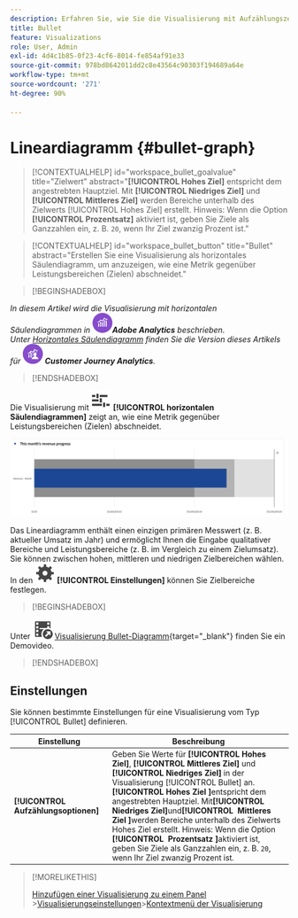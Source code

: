 ```yaml
---
description: Erfahren Sie, wie Sie die Visualisierung mit Aufzählungszeichen in Analysis Workspace verwenden. Mit der Visualisierung für Aufzählungszeichen können Sie mit anderen Leistungsbereichen (Zielen) vergleichen oder diese messen.
title: Bullet
feature: Visualizations
role: User, Admin
exl-id: 4d4c1b85-0f23-4cf6-8014-fe854af91e33
source-git-commit: 978bd8642011dd2c8e43564c90303f194689a64e
workflow-type: tm+mt
source-wordcount: '271'
ht-degree: 90%

---
```


# Lineardiagramm {#bullet-graph}

<!-- markdownlint-disable MD034 -->

>[!CONTEXTUALHELP]
>id="workspace_bullet_goalvalue"
>title="Zielwert"
>abstract="**[!UICONTROL Hohes Ziel]** entspricht dem angestrebten Hauptziel. Mit **[!UICONTROL Niedriges Ziel]** und **[!UICONTROL Mittleres Ziel]** werden Bereiche unterhalb des Zielwerts [!UICONTROL Hohes Ziel] erstellt. Hinweis: Wenn die Option **[!UICONTROL Prozentsatz]** aktiviert ist, geben Sie Ziele als Ganzzahlen ein, z. B. `20`, wenn Ihr Ziel zwanzig Prozent ist."

<!-- markdownlint-enable MD034 -->

<!-- markdownlint-disable MD034 -->

>[!CONTEXTUALHELP]
>id="workspace_bullet_button"
>title="Bullet"
>abstract="Erstellen Sie eine Visualisierung als horizontales Säulendiagramm, um anzuzeigen, wie eine Metrik gegenüber Leistungsbereichen (Zielen) abschneidet."

<!-- markdownlint-enable MD034 -->

>[!BEGINSHADEBOX]

_In diesem Artikel wird die Visualisierung mit horizontalen Säulendiagrammen in_ ![AdobeAnalytics](/help/assets/icons/AdobeAnalytics.svg) _&#x200B;**Adobe Analytics** beschrieben._<br/>_Unter [Horizontales Säulendiagramm](https://experienceleague.adobe.com/de/docs/analytics-platform/using/cja-workspace/visualizations/bullet-graph) finden Sie die Version dieses Artikels für_ ![CustomerJourneyAnalytics](/help/assets/icons/CustomerJourneyAnalytics.svg) _&#x200B;**Customer Journey Analytics**._

>[!ENDSHADEBOX]

Die Visualisierung mit ![GraphBullet](/help/assets/icons/GraphBullet.svg) **[!UICONTROL horizontalen Säulendiagrammen]** zeigt an, wie eine Metrik gegenüber Leistungsbereichen (Zielen) abschneidet.

![Visualisierung Bullet-Diagramm](assets/bullet.png)

Das Lineardiagramm enthält einen einzigen primären Messwert (z. B. aktueller Umsatz im Jahr) und ermöglicht Ihnen die Eingabe qualitativer Bereiche und Leistungsbereiche (z. B. im Vergleich zu einem Zielumsatz). Sie können zwischen hohen, mittleren und niedrigen Zielbereichen wählen. In den ![Setting](/help/assets/icons/Setting.svg) **[!UICONTROL Einstellungen]** können Sie Zielbereiche festlegen.

>[!BEGINSHADEBOX]

Unter ![VideoCheckedOut](/help/assets/icons/VideoCheckedOut.svg) [Visualisierung Bullet-Diagramm](https://video.tv.adobe.com/v/23989/?quality=12/?quality=12){target=&#34;_blank&#34;} finden Sie ein Demovideo.

>[!ENDSHADEBOX]


## Einstellungen

Sie können bestimmte Einstellungen für eine Visualisierung vom Typ [!UICONTROL Bullet] definieren.

| Einstellung | Beschreibung |
|---|---|
| **[!UICONTROL Aufzählungsoptionen]** | Geben Sie Werte für **[!UICONTROL Hohes Ziel]**, **[!UICONTROL Mittleres Ziel]** und **[!UICONTROL Niedriges Ziel]** in der Visualisierung [!UICONTROL Bullet] an. <br/>**[!UICONTROL Hohes Ziel &#x200B;]**&#x200B;entspricht dem angestrebten Hauptziel. Mit&#x200B;**[!UICONTROL &#x200B; Niedriges Ziel &#x200B;]**&#x200B;und&#x200B;**[!UICONTROL &#x200B; Mittleres Ziel &#x200B;]**&#x200B;werden Bereiche unterhalb des Zielwerts Hohes Ziel erstellt. Hinweis: Wenn die Option&#x200B;**[!UICONTROL &#x200B; Prozentsatz &#x200B;]**&#x200B;aktiviert ist, geben Sie Ziele als Ganzzahlen ein, z. B. `20`, wenn Ihr Ziel zwanzig Prozent ist. |

>[!MORELIKETHIS]
>
>[Hinzufügen einer Visualisierung zu einem Panel](/help/analyze/analysis-workspace/visualizations/freeform-analysis-visualizations.md#add-visualizations-to-a-panel)
>&#x200B;>[Visualisierungseinstellungen](/help/analyze/analysis-workspace/visualizations/freeform-analysis-visualizations.md#settings)
>&#x200B;>[Kontextmenü der Visualisierung](/help/analyze/analysis-workspace/visualizations/freeform-analysis-visualizations.md#context-menu)
>

